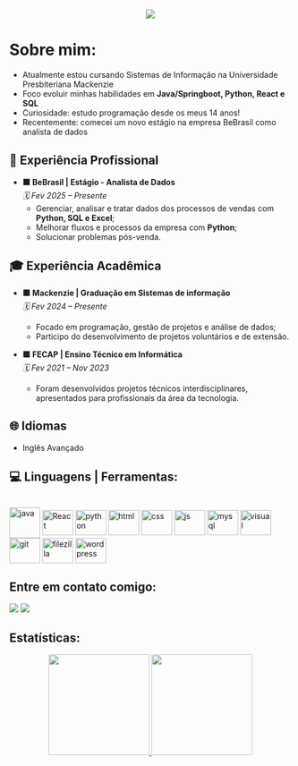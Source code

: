 <h1 align="center">
    <img src="https://readme-typing-svg.herokuapp.com/?font=Righteous&size=35&center=true&vCenter=true&width=500&height=70&color=47B8F7&duration=3500&lines=Olá!+👋;+Sou+o+Arthur+Eduardo!;" />
</h1>


# **Sobre mim:** 
- Atualmente estou cursando Sistemas de Informação na Universidade Presbiteriana Mackenzie  
- Foco evoluir minhas habilidades em **Java/Springboot, Python, React e SQL**
- Curiosidade: estudo programação desde os meus 14 anos!
- Recentemente: comecei um novo estágio na empresa BeBrasil como analista de dados


## 💼 **Experiência Profissional**  
- **🟧 BeBrasil | Estágio - Analista de Dados**  
  *🗓️ Fev 2025 – Presente*  
  - Gerenciar, analisar e tratar dados dos processos de vendas com **Python, SQL e Excel**;
  - Melhorar fluxos e processos da empresa com **Python**;
  - Solucionar problemas pós-venda.

## 🎓 **Experiência Acadêmica**  
- **🟥 Mackenzie | Graduação em Sistemas de informação**  
  *🗓️ Fev 2024 – Presente*  
  - Focado em programação, gestão de projetos e análise de dados;
  - Participo do desenvolvimento de projetos voluntários e de extensão.  

- **🟩 FECAP | Ensino Técnico em Informática**  
  *🗓️ Fev 2021 – Nov 2023*  
  - Foram desenvolvidos projetos técnicos interdisciplinares, apresentados para profissionais da área da tecnologia.  

## 🌐 **Idiomas**  
- Inglês Avançado   

## 💻 Linguagens | Ferramentas:
<div style="display: inline_block"><br>
 <img align="center" alt="java" width="55" src="https://cdn.jsdelivr.net/gh/devicons/devicon@latest/icons/java/java-original-wordmark.svg">
  <img align="center" alt="React" height="45" width="55" src="https://cdn.jsdelivr.net/gh/devicons/devicon@latest/icons/react/react-original-wordmark.svg">
  <img align="center" alt="python" height="45" width="55" src="https://cdn.jsdelivr.net/gh/devicons/devicon@latest/icons/python/python-original.svg">
  <img align="center" alt="html" height="45" width="55" src="https://cdn.jsdelivr.net/gh/devicons/devicon@latest/icons/html5/html5-original.svg">
  <img align="center" alt="css" height="45" width="55" src="https://cdn.jsdelivr.net/gh/devicons/devicon@latest/icons/css3/css3-original.svg">
  <img align="center" alt="js" height="45" width="55" src="https://cdn.jsdelivr.net/gh/devicons/devicon@latest/icons/javascript/javascript-original.svg">
  <img align="center" alt="mysql" height="45" width="55" src="https://cdn.jsdelivr.net/gh/devicons/devicon@latest/icons/mysql/mysql-original-wordmark.svg">
  <img align="center" alt="visual" height="45" width="55" src="https://cdn.jsdelivr.net/gh/devicons/devicon@latest/icons/visualstudio/visualstudio-original.svg" />
  <img align="center" alt="git" height="45" width="55" src="https://cdn.jsdelivr.net/gh/devicons/devicon@latest/icons/git/git-original.svg" />
  <img align="center" alt="filezilla" height="45" width="55" src="https://cdn.jsdelivr.net/gh/devicons/devicon@latest/icons/filezilla/filezilla-original.svg" />
  <img align="center" alt="wordpress" height="45" width="55" src="https://devicon-website.vercel.app/api/wordpress/plain.svg?color=%234C90BC"></img>
</div>


## Entre em contato comigo:
 
  <a href = "mailto:arthuredu2005@gmail.com" target="_blank"><img src="https://img.shields.io/badge/-Gmail-%23333?style=for-the-badge&logo=gmail&logoColor=white"></a>
  <a href="https://www.linkedin.com/in/arthuredu/" target="_blank"><img src="https://img.shields.io/badge/-LinkedIn-%230077B5?style=for-the-badge&logo=linkedin&logoColor=white" target="_blank"></a>  

## Estatísticas:

<div align="center">
  <a href="https://github.com/ArthurEdu05">
  <img height="180em" src="https://github-readme-stats.vercel.app/api?username=ArthurEdu05&show_icons=true&theme=transparent&include_all_commits=true&count_private=true&hide_border=true"/>
  <img height="180em" src="https://github-readme-stats.vercel.app/api/top-langs/?username=ArthurEdu05&layout=compact&langs_count=16&theme=transparent&hide_border=true"/>
</div>

